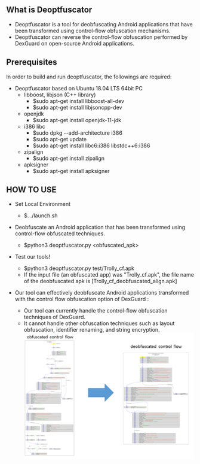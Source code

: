 ## What is Deoptfuscator

+ Deoptfuscator is a tool for deobfuscating Android applications that have been transformed using control-flow obfuscation mechanisms.
+ Deoptfuscator can reverse the control-flow obfuscation performed by DexGuard on open-source Android applications.

## Prerequisites
In order to build and run deoptfuscator, the followings are required:
+ Deoptfuscator based on Ubuntu 18.04 LTS 64bit PC
  + libboost, libjson (C++ library)
    + $sudo apt-get install libboost-all-dev
    + $sudo apt-get install libjsoncpp-dev
  + openjdk
    + $sudo apt-get install openjdk-11-jdk
  + i386 libc
    + $sudo dpkg --add-architecture i386
    + $sudo apt-get update
    + $sudo apt-get install libc6:i386 libstdc++6:i386
  + zipalign
    + $sudo apt-get install zipalign
  + apksigner
    + $sudo apt-get install apksigner


## HOW TO USE
+ Set Local Environment
  + $. ./launch.sh 
+ Deobfuscate an Android application that has been transformed using control-flow obfuscated techniques.
  + $python3 deoptfuscator.py <obfuscated_apk>
+ Test our tools!
  + $python3 deoptfuscator.py test/Trolly_cf.apk
  + If the input file (an obfuscated app) was "Trolly_cf.apk", the file name of the deobfuscated apk is [Trolly_cf_deobfuscated_align.apk]

+ Our tool can effectively deobfuscate Android applications transformed with the control flow obfuscation option of DexGuard :
  + Our tool can currently handle the control-flow obfuscation techniques of DexGuard.
  + It cannot handle other obfuscation techniques such as layout obfuscation, identifier renaming, and string encryption.
![obfuscation](/images/effect.png)
